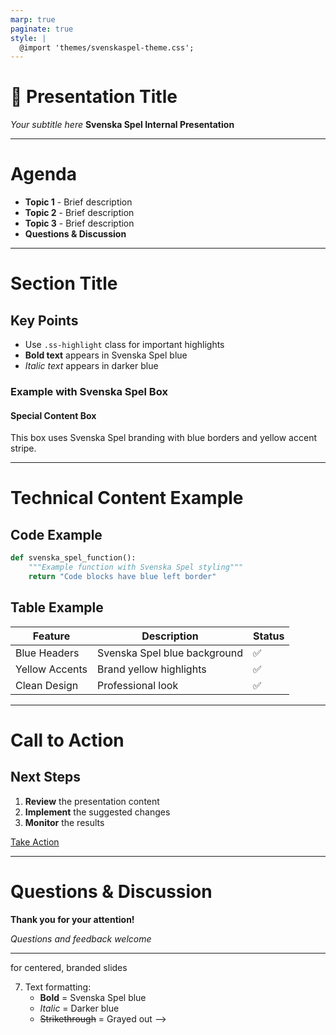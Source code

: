 ```yaml
---
marp: true
paginate: true
style: |
  @import 'themes/svenskaspel-theme.css';
---
```


<!-- _class: lead -->

# 🎯 Presentation Title

*Your subtitle here*
**Svenska Spel Internal Presentation**

---

# Agenda

- **Topic 1** - Brief description
- **Topic 2** - Brief description  
- **Topic 3** - Brief description
- **Questions & Discussion**

---

# Section Title

## Key Points

- Use `.ss-highlight` class for <span class="ss-highlight">important highlights</span>
- **Bold text** appears in Svenska Spel blue
- *Italic text* appears in darker blue

### Example with Svenska Spel Box

<div class="ss-box">

#### Special Content Box
This box uses Svenska Spel branding with blue borders and yellow accent stripe.

</div>

---

# Technical Content Example

## Code Example

```python
def svenska_spel_function():
    """Example function with Svenska Spel styling"""
    return "Code blocks have blue left border"
```

## Table Example

| Feature | Description | Status |
|---------|-------------|---------|
| Blue Headers | Svenska Spel blue background | ✅ |
| Yellow Accents | Brand yellow highlights | ✅ |
| Clean Design | Professional look | ✅ |

---

# Call to Action

<div class="ss-box">

## Next Steps

1. **Review** the presentation content
2. **Implement** the suggested changes
3. **Monitor** the results

<a href="#" class="ss-button">Take Action</a>

</div>

---

# Questions & Discussion

<!-- _class: lead -->

**Thank you for your attention!**

*Questions and feedback welcome*

---

<!-- 
TEMPLATE USAGE NOTES:

1. Replace the title and content as needed
2. Use special classes:
   - .ss-highlight for yellow highlighted text
   - .ss-box for branded content boxes
   - .ss-button for branded buttons
   
3. The Svenska Spel logo automatically appears in top-left corner
4. Page numbers appear in bottom-right with Svenska Spel styling
5. Colors automatically use official Svenska Spel blue (#0052cc) and yellow (#ffd900)

6. Slide types:
   - Regular slides: Normal content
   - Lead slides: Add <!-- _class: lead --> for centered, branded slides
   
7. Text formatting:
   - **Bold** = Svenska Spel blue
   - *Italic* = Darker blue
   - ~~Strikethrough~~ = Grayed out
-->
